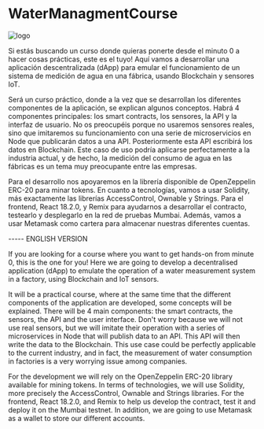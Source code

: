 # WaterManagmentCourse

![logo](https://github.com/asusrid/WaterManagmentCourse/assets/32960104/769b4fef-0b5a-442f-8315-74d00d65a58d)

Si estás buscando un curso donde quieras ponerte desde el minuto 0 a hacer cosas prácticas, este es el tuyo! Aquí vamos a desarrollar una aplicación descentralizada (dApp) para emular el funcionamiento de un sistema de medición de agua en una fábrica, usando Blockchain y sensores IoT.

Será un curso práctico, donde a la vez que se desarrollan los diferentes componentes de la aplicación, se explican algunos conceptos. Habrá 4 componentes principales: los smart contracts, los sensores, la API y la interfaz de usuario. No os preocupéis porque no usaremos sensores reales, sino que imitaremos su funcionamiento con una serie de microservicios en Node que publicarán datos a una API. Posteriormente esta API escribirá los datos en Blockchain. Este caso de uso podría aplicarse perfectamente a la industria actual, y de hecho, la medición del consumo de agua en las fábricas es un tema muy preocupante entre las empresas.

Para el desarrollo nos apoyaremos en la librería disponible de OpenZeppelin ERC-20 para minar tokens. En cuanto a tecnologías, vamos a usar Solidity, más exactamente las librerías AccessControl, Ownable y Strings. Para el frontend, React 18.2.0, y Remix para ayudarnos a desarrollar el contracto, testearlo y desplegarlo en la red de pruebas Mumbai. Además, vamos a usar Metamask como cartera para almacenar nuestras diferentes cuentas.

----- ENGLISH VERSION

If you are looking for a course where you want to get hands-on from minute 0, this is the one for you! Here we are going to develop a decentralised application (dApp) to emulate the operation of a water measurement system in a factory, using Blockchain and IoT sensors.

It will be a practical course, where at the same time that the different components of the application are developed, some concepts will be explained. There will be 4 main components: the smart contracts, the sensors, the API and the user interface. Don't worry because we will not use real sensors, but we will imitate their operation with a series of microservices in Node that will publish data to an API. This API will then write the data to the Blockchain. This use case could be perfectly applicable to the current industry, and in fact, the measurement of water consumption in factories is a very worrying issue among companies.

For the development we will rely on the OpenZeppelin ERC-20 library available for mining tokens. In terms of technologies, we will use Solidity, more precisely the AccessControl, Ownable and Strings libraries. For the frontend, React 18.2.0, and Remix to help us develop the contract, test it and deploy it on the Mumbai testnet. In addition, we are going to use Metamask as a wallet to store our different accounts.
